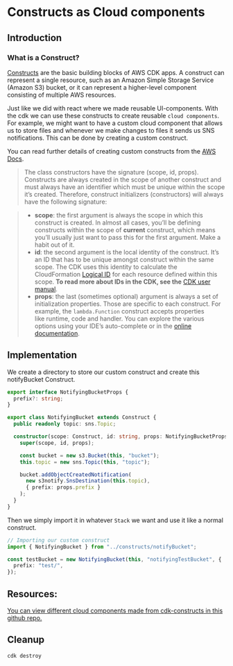 # Constructs as Cloud components

## Introduction

### What is a Construct?

[Constructs](https://docs.aws.amazon.com/cdk/latest/guide/constructs.html) are the basic building blocks of AWS CDK apps. A construct can represent a single resource, such as an Amazon Simple Storage Service (Amazon S3) bucket, or it can represent a higher-level component consisting of multiple AWS resources.

Just like we did with react where we made reusable UI-components. With the cdk we can use these constructs to create reusable `cloud components`. For example, we might want to have a custom cloud component that allows us to store files and whenever we make changes to files it sends us SNS notifications. This can be done by creating a custom construct.

You can read further details of creating custom constructs from the [AWS Docs](https://docs.aws.amazon.com/cdk/latest/guide/constructs.html#constructs_author).

>The class constructors have the signature (scope, id, props). Constructs are always created in the scope of another construct and must always have an identifier which must be unique within the scope it’s created. Therefore, construct initializers (constructors) will always have the following signature:

>- **scope**: the first argument is always the scope in which this construct is created. In almost all cases, you’ll be defining constructs within the scope of **current** construct, which means you’ll usually just want to pass this for the first argument. Make a habit out of it.
>- **id**: the second argument is the local identity of the construct. It’s an ID that has to be unique amongst construct within the same scope. The CDK uses this identity to calculate the CloudFormation [Logical ID](https://docs.aws.amazon.com/AWSCloudFormation/latest/UserGuide/resources-section-structure.html) for each resource defined within this scope. **To read more about IDs in the CDK, see the** [CDK user manual](https://docs.aws.amazon.com/cdk/latest/guide/identifiers.html#identifiers_logical_ids).
>- **props**: the last (sometimes optional) argument is always a set of initialization properties. Those are specific to each construct. For example, the `lambda.Function` construct accepts properties like runtime, code and handler. You can explore the various options using your IDE’s auto-complete or in the [online documentation](https://docs.aws.amazon.com/cdk/api/latest/docs/aws-lambda-readme.html).

## Implementation

We create a directory to store our custom construct and create this notifyBucket Construct.

```typescript
export interface NotifyingBucketProps {
  prefix?: string;
}

export class NotifyingBucket extends Construct {
  public readonly topic: sns.Topic;

  constructor(scope: Construct, id: string, props: NotifyingBucketProps) {
    super(scope, id, props);

    const bucket = new s3.Bucket(this, "bucket");
    this.topic = new sns.Topic(this, "topic");

    bucket.addObjectCreatedNotification(
      new s3notify.SnsDestination(this.topic),
      { prefix: props.prefix }
    );
  }
}
```

Then we simply import it in whatever `Stack` we want and use it like a normal construct.

```typescript
// Importing our custom construct
import { NotifyingBucket } from "../constructs/notifyBucket";

const testBucket = new NotifyingBucket(this, "notifyingTestBucket", {
  prefix: "test/",
});
```

## Resources:

[You can view different cloud components made from cdk-constructs in this github repo.](https://github.com/cloudcomponents/cdk-constructs)

## Cleanup

```
cdk destroy
```
